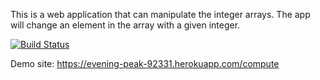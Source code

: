This is a web application that can manipulate the integer arrays.
The app will change an element in the array with a given integer.

[![Build Status](https://app.travis-ci.com/TunaOzk/TunaOzk-array-manipulation-with-web-app.svg?branch=main)](https://app.travis-ci.com/TunaOzk/TunaOzk-array-manipulation-with-web-app)

Demo site: https://evening-peak-92331.herokuapp.com/compute
